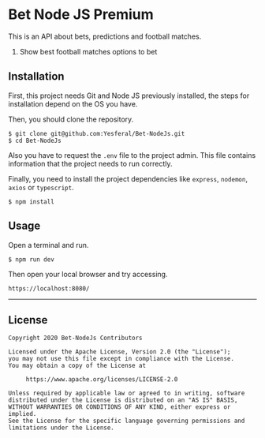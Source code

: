 # Bet Node JS Premium

This is an API about bets, predictions and football matches.

1. Show best football matches options to bet

## Installation
First, this project needs Git and Node JS previously installed, the steps for installation depend on the OS you have.

Then, you should clone the repository.
```
$ git clone git@github.com:Yesferal/Bet-NodeJs.git
$ cd Bet-NodeJs
```

Also you have to request the `.env` file to the project admin. This file contains information that the project needs to run correctly. 

Finally, you need to install the project dependencies like `express`, `nodemon`, `axios` or `typescript`.
```
$ npm install
``` 

## Usage
Open a terminal and run.
```
$ npm run dev
```
Then open your local browser and try accessing.
```
https://localhost:8080/
```

---
## License
```
Copyright 2020 Bet-NodeJs Contributors

Licensed under the Apache License, Version 2.0 (the "License");
you may not use this file except in compliance with the License.
You may obtain a copy of the License at

     https://www.apache.org/licenses/LICENSE-2.0

Unless required by applicable law or agreed to in writing, software
distributed under the License is distributed on an "AS IS" BASIS,
WITHOUT WARRANTIES OR CONDITIONS OF ANY KIND, either express or implied.
See the License for the specific language governing permissions and
limitations under the License.
```